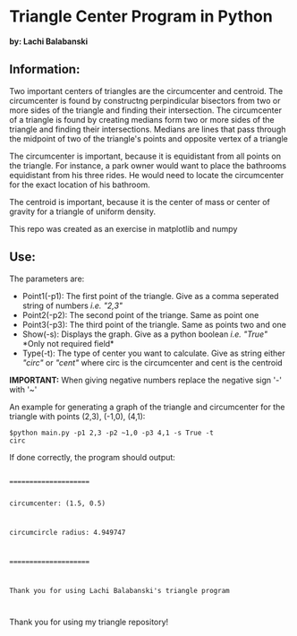 <h1>Triangle Center Program in Python</h1>
<strong>by: Lachi Balabanski</strong>

<h2>Information:</h2>
<p>Two important centers of triangles are the circumcenter and centroid. The circumcenter is found by constructng perpindicular bisectors from two or more sides of the triangle and finding their intersection. The circumcenter of a triangle is found by creating medians form two or more sides of the triangle and finding their intersections. Medians are lines that pass through the midpoint of two of the triangle's points and opposite vertex of a triangle</p>

<p>The circumcenter is important, because it is equidistant from all points on the triangle. For instance, a park owner would want to place the bathrooms equidistant from his three rides. He would need to locate the circumcenter for the exact location of his bathroom.</p>

<p>The centroid is important, because it is the center of mass or center of gravity for a triangle of uniform density.</p>

<p>This repo was created as an exercise in matplotlib and numpy</p>

<h2>Use:</h2>
<p>The parameters are:</p>

<ul>
	<li>Point1(-p1): The first point of the triangle. Give as a comma seperated string of numbers <i>i.e. "2,3"</i> </li>
	<li>Point2(-p2): The second point of the triange. Same as point one</li>
	<li>Point3(-p3): The third point of the triangle. Same as points two and one</li>
	<li>Show(-s): Displays the graph. Give as a python boolean <i>i.e. "True"</i> *Only not required field*</li>
	<li>Type(-t): The type of center you want to calculate. Give as string either <i>"circ"</i> or <i>"cent"</i> where circ is the circumcenter and cent is the centroid</li>
</ul>

<p><strong>IMPORTANT:</strong> When giving negative numbers replace the negative sign '-' with '~'</p>

<p>An example for generating a graph of the triangle and circumcenter for the triangle with points (2,3), (-1,0), (4,1):</p>

<code>$python main.py -p1 2,3 -p2 ~1,0 -p3 4,1 -s True -t circ</code>

<p>If done correctly, the program should output:</p>

<code>
====================
	
circumcenter: (1.5, 0.5)

circumcircle radius: 4.949747

====================

Thank you for using Lachi Balabanski's triangle program

</code>

<p>Thank you for using my triangle repository!</p>
